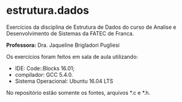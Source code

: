 # estrutura.dados
Exercícios da disciplina de Estrutura de Dados do curso de Analise e Desenvolvimento de Sistemas da FATEC de Franca.

**Professora:** Dra. Jaqueline Brigladori Pugliesi

Os exercícios foram feitos em sala de aula utilizando:
- IDE: Code::Blocks 16.01;
- compilador: GCC 5.4.0.
- Sistema Operacional: Ubuntu 16.04 LTS

No repositório estão somente os fontes, arquivos \*.c e \*.h.
